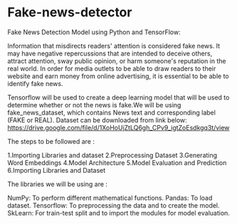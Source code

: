 # Fake-news-detector

Fake News Detection Model using Python and TensorFlow:

Information that misdirects readers' attention is considered fake news. It may have negative repercussions that are intended to deceive others, attract attention, sway public opinion, or harm someone's reputation in the real world. In order for media outlets to be able to draw readers to their website and earn money from online advertising, it is essential to be able to identify fake news.

Tensorflow will be used to create a deep learning model that will be used to determine whether or not the news is fake.We will be using fake_news_dataset, which contains News text and corresponding label (FAKE or REAL). Dataset can be downloaded from link below:
https://drive.google.com/file/d/1XoHoUjZtLQ6gh_CPv9_igtZoEsdkgq3t/view

The steps to be followed are : 

1.Importing Libraries and dataset
2.Preprocessing Dataset
3.Generating Word Embeddings
4.Model Architecture
5.Model Evaluation and Prediction
6.Importing Libraries and Dataset

The libraries we will be using are :

NumPy: To perform different mathematical functions. 
Pandas: To load dataset.
Tensorflow: To preprocessing the data and to create the model.
SkLearn: For train-test split and to import the modules for model evaluation.
